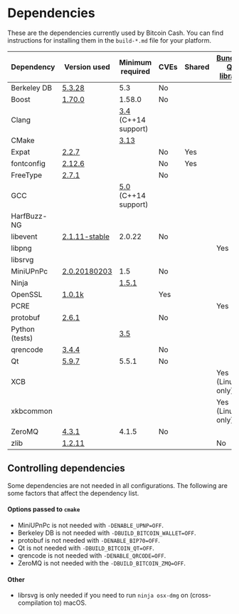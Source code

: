 Dependencies
============

These are the dependencies currently used by Bitcoin Cash. You can find instructions for installing them in the `build-*.md` file for your platform.

| Dependency     | Version used                                                                                               | Minimum required                                               | CVEs | Shared | [Bundled Qt library](https://doc.qt.io/qt-5/configure-options.html) |
| -------------- | ---------------------------------------------------------------------------------------------------------- | -------------------------------------------------------------- | ---- | ------ | ------------------------------------------------------------------- |
| Berkeley DB    | [5.3.28](http://www.oracle.com/technetwork/database/database-technologies/berkeleydb/downloads/index.html) | 5.3                                                            | No   |        |                                                                     |
| Boost          | [1.70.0](https://www.boost.org/users/download/)                                                            | 1.58.0                                                         | No   |        |                                                                     |
| Clang          |                                                                                                            | [3.4](https://releases.llvm.org/download.html) (C++14 support) |      |        |                                                                     |
| CMake          |                                                                                                            | [3.13](https://cmake.org/download/)                            |      |        |                                                                     |
| Expat          | [2.2.7](https://libexpat.github.io/)                                                                       |                                                                | No   | Yes    |                                                                     |
| fontconfig     | [2.12.6](https://www.freedesktop.org/software/fontconfig/release/)                                         |                                                                | No   | Yes    |                                                                     |
| FreeType       | [2.7.1](http://download.savannah.gnu.org/releases/freetype)                                                |                                                                | No   |        |                                                                     |
| GCC            |                                                                                                            | [5.0](https://gcc.gnu.org/) (C++14 support)                    |      |        |                                                                     |
| HarfBuzz-NG    |                                                                                                            |                                                                |      |        |                                                                     |
| libevent       | [2.1.11-stable](https://github.com/libevent/libevent/releases)                                             | 2.0.22                                                         | No   |        |                                                                     |
| libpng         |                                                                                                            |                                                                |      |        | Yes                                                                 |
| libsrvg        |                                                                                                            |                                                                |      |        |                                                                     |
| MiniUPnPc      | [2.0.20180203](http://miniupnp.free.fr/files)                                                              | 1.5                                                            | No   |        |                                                                     |
| Ninja          |                                                                                                            | [1.5.1](https://github.com/ninja-build/ninja/releases)         |      |        |                                                                     |
| OpenSSL        | [1.0.1k](https://www.openssl.org/source)                                                                   |                                                                | Yes  |        |                                                                     |
| PCRE           |                                                                                                            |                                                                |      |        | Yes                                                                 |
| protobuf       | [2.6.1](https://github.com/google/protobuf/releases)                                                       |                                                                | No   |        |                                                                     |
| Python (tests) |                                                                                                            | [3.5](https://www.python.org/downloads)                        |      |        |                                                                     |
| qrencode       | [3.4.4](https://fukuchi.org/works/qrencode)                                                                |                                                                | No   |        |                                                                     |
| Qt             | [5.9.7](https://download.qt.io/official_releases/qt/)                                                      | 5.5.1                                                          | No   |        |                                                                     |
| XCB            |                                                                                                            |                                                                |      |        | Yes (Linux only)                                                    |
| xkbcommon      |                                                                                                            |                                                                |      |        | Yes (Linux only)                                                    |
| ZeroMQ         | [4.3.1](https://github.com/zeromq/libzmq/releases)                                                         | 4.1.5                                                          | No   |        |                                                                     |
| zlib           | [1.2.11](http://zlib.net/)                                                                                 |                                                                |      |        | No                                                                  |

Controlling dependencies
------------------------
Some dependencies are not needed in all configurations. The following are some
factors that affect the dependency list.

#### Options passed to `cmake`
* MiniUPnPc is not needed with  `-DENABLE_UPNP=OFF`.
* Berkeley DB is not needed with `-DBUILD_BITCOIN_WALLET=OFF`.
* protobuf is not needed with `-DENABLE_BIP70=OFF`.
* Qt is not needed with `-DBUILD_BITCOIN_QT=OFF`.
* qrencode is not needed with `-DENABLE_QRCODE=OFF`.
* ZeroMQ is not needed with the `-DBUILD_BITCOIN_ZMQ=OFF`.

#### Other
* librsvg is only needed if you need to run `ninja osx-dmg` on
  (cross-compilation to) macOS.
